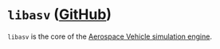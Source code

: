 
# `libasv` ([GitHub](https://github.com/asv-engine/libasv))

`libasv` is the core of the
[Aerospace Vehicle simulation engine](https://github.com/asv-engine/).

<!-- > See [src/lib.rs](:), [src/world.rs](:), and [src/vehicle.rs](:). -->

